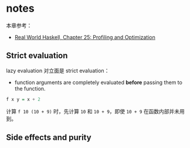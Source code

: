 # notes

本章参考：

* [Real World Haskell, Chapter 25: Profiling and Optimization](http://book.realworldhaskell.org/read/profiling-and-optimization.html)

## Strict evaluation

lazy evaluation 对立面是 strict evaluation：

* function arguments are completely evaluated **before** passing them to the function.

```Haskell
f x y = x + 2
```

计算 `f 10 (10 + 9)` 时，先计算 `10` 和 `10 + 9`，即使 `10 + 9` 在函数内部并未用到。

## Side effects and purity

